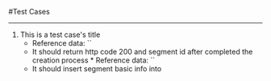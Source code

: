 #Test Cases

********************************************************************************


1. This is a test case's title
    * Reference data:  `` 
    * It should return http code 200 and segment id after completed the creation process    * Reference data:  `` 
    * It should insert segment basic info into <database table>